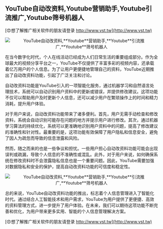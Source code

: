 ## **YouTube自动改资料,**Youtube**营销助手,**Youtube**引流推广,**Youtube**筛号机器人**

[😍想了解推广相关软件的朋友请登录 http://www.vst.tw](http://www.vst.tw)

 <center><img src="https://vst.tw/MP4/tuiguang/png/0.png" alt="YouTube自动改资料,**Youtube**营销助手,**Youtube**引流推广,**Youtube**筛号机器人"></center>

在当今数字化时代，个人在线活动已经成为人们日常生活的重要组成部分。作为全球最大的视频分享平台之一，YouTube不仅提供了丰富多彩的视频内容，还承载着亿万用户的个人信息。为了让用户更便捷地管理自己的资料，YouTube近期推出了自动改资料功能，引起了广泛关注和讨论。

自动改资料功能是YouTube引入的一项智能化服务，通过机器学习和自然语言处理技术，系统可以自动识别用户资料中的更新或错误，并提供修改建议。这项功能不仅可以帮助用户及时更新个人信息，还可以减少用户在繁琐操作上的时间和精力消耗，提升用户体验。

对于用户来说，自动改资料功能带来了诸多便利。首先，用户无需手动检查和修改资料，系统会自动识别可能存在问题的地方并提示用户进行修改。其次，通过机器学习算法的持续优化，系统可以更准确地识别用户资料中的问题，提高了修改建议的准确性和针对性。最重要的是，这项功能有效保障了用户隐私和信息安全，避免了因人为疏忽而导致的信息泄露和风险。

然而，随之而来的也是一些争议和担忧。一些用户担心自动改资料功能可能会出现误判或疏漏，导致个人信息的不准确性或混乱。此外，对于用户来说，如何确保系统在修改资料时不会泄露隐私信息也是一个重要问题。因此，YouTube需要加强对数据隐私和安全的保护，提高自动改资料功能的可信度和稳定性。

 <center><img src="https://vst.tw/MP4/tuiguang/png/6.png" alt="YouTube自动改资料,**Youtube**营销助手,**Youtube**引流推广,**Youtube**筛号机器人"></center>

总的来说，YouTube自动改资料功能的推出，标志着个人信息管理进入了智能化时代。通过结合人工智能技术和用户需求，YouTube为用户提供了更便捷、高效的资料管理方式，进一步提升了用户体验。在未来，我们可以期待这项功能不断完善和优化，为用户带来更多实用、智能的个人信息管理解决方案。

[😍想了解推广相关软件的朋友请登录 http://www.vst.tw](http://www.vst.tw)



